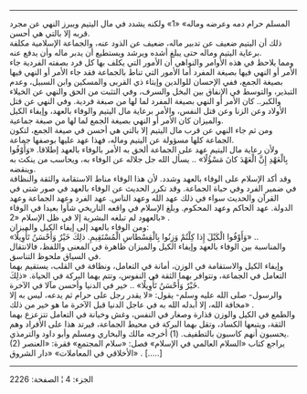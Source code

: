 ------------------------------------------------------------------------

المسلم حرام دمه وعرضه وماله» «1» ولكنه يشدد في مال اليتيم ويبرز النهي عن
مجرد قربه إلا بالتي هي أحسن.  
ذلك أن اليتيم ضعيف عن تدبير ماله، ضعيف عن الذود عنه، والجماعة الإسلامية
مكلفة برعاية اليتيم وماله حتى يبلغ أشده ويرشد ويستطيع أن يدبر ماله وأن
يدفع عنه.  
ومما يلاحظ في هذه الأوامر والنواهي أن الأمور التي يكلف بها كل فرد بصفته
الفردية جاء الأمر أو النهي فيها بصيغة المفرد أما الأمور التي تناط
بالجماعة فقد جاء الأمر أو النهي فيها بصيغة الجمع، ففي الإحسان للوالدين
وإيتاء ذي القربى والمسكين وابن السبيل، وعدم التبذير، والتوسط في الإنفاق
بين البخل والسرف، وفي التثبت من الحق والنهي عن الخيلاء والكبر.. كان
الأمر أو النهي بصيغة المفرد لما لها من صبغة فردية. وفي النهي عن قتل
الأولاد وعن الزنا وعن قتل النفس، والأمر برعاية مال اليتيم والوفاء
بالعهد، وإيفاء الكيل والميزان كان الأمر أو النهي بصيغة الجمع لما لها من
صبغة جماعية.  
ومن ثم جاء النهي عن قرب مال اليتيم إلا بالتي هي أحسن في صيغة الجمع،
لتكون الجماعة كلها مسؤولة عن اليتيم وماله، فهذا عهد عليها بوصفها
جماعة.  
ولأن رعاية مال اليتيم عهد على الجماعة ألحق به الأمر بالوفاء بالعهد
إطلاقا. «وَأَوْفُوا بِالْعَهْدِ إِنَّ الْعَهْدَ كانَ مَسْؤُلًا» .. يسأل الله جل جلاله عن
الوفاء به، ويحاسب من ينكث به وينقضه.  
وقد أكد الإسلام على الوفاء بالعهد وشدد. لأن هذا الوفاء مناط الاستقامة
والثقة والنظافة في ضمير الفرد وفي حياة الجماعة. وقد تكرر الحديث عن
الوفاء بالعهد في صور شتى في القرآن والحديث سواء في ذلك عهد الله وعهد
الناس. عهد الفرد وعهد الجماعة وعهد الدولة. عهد الحاكم وعهد المحكوم. وبلغ
الإسلام في واقعه التاريخي شأوا بعيدا في الوفاء بالعهود لم تبلغه البشرية
إلا في ظل الإسلام «2» .  
ومن الوفاء بالعهد إلى إيفاء الكيل والميزان:  
«وَأَوْفُوا الْكَيْلَ إِذا كِلْتُمْ وَزِنُوا بِالْقِسْطاسِ الْمُسْتَقِيمِ. ذلِكَ خَيْرٌ وَأَحْسَنُ تَأْوِيلًا»
..  
والمناسبة بين الوفاء بالعهد وإيفاء الكيل والميزان ظاهرة في المعنى
واللفظ، فالانتقال في السياق ملحوظ التناسق.  
وإيفاء الكيل والاستقامة في الوزن، أمانة في التعامل، ونظافة في القلب،
يستقيم بهما التعامل في الجماعة، وتتوافر بهما الثقة في النفوس، وتتم بهما
البركة في الحياة. «ذلِكَ خَيْرٌ وَأَحْسَنُ تَأْوِيلًا» .. خير في الدنيا وأحسن مآلا في
الآخرة.  
والرسول- صلى الله عليه وسلم- يقول: «لا يقدر رجل على حرام ثم يدعه، ليس به
إلا مخافة الله، إلا أبدله الله به في عاجل الدنيا قبل الآخرة ما هو خير من
ذلك» .  
والطمع في الكيل والوزن قذارة وصغار في النفس، وغش وخيانة في التعامل
تتزعزع بهما الثقة، ويتبعها الكساد، وتقل بهما البركة في محيط الجماعة،
فيرتد هذا على الأفراد وهم يحسبون أنهم كاسبون بالتطفيف. (1) أخرجه مالك
والبخاري ومسلم وأبو داود والترمذي.  
(2) يراجع كتاب «السلام العالمي في الإسلام» فصل: «سلام المجتمع» فقرة:
«العنصر الأخلاقي في المعاملات» «دار الشروق» . \[.....\]

------------------------------------------------------------------------

الجزء: 4 ¦ الصفحة: 2226
